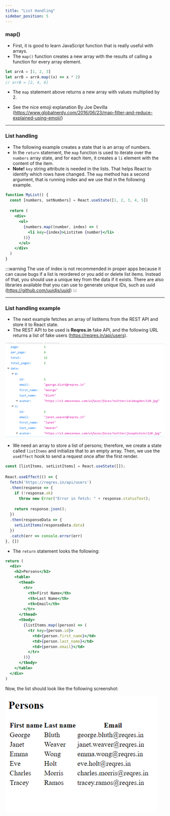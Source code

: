 ```yaml
---
title: "List Handling"
sidebar_position: 5
---
```


### map()

- First, it is good to learn JavaScript function that is really useful with arrays.
- The `map()` function creates a new array with the results of calling a function for every array element.

```js
let arrA = [1, 2, 3]
let arrB = arrA.map((x) => x * 2)
// arrB = [2, 4, 6]
```

- The `map` statement above returns a new array with values multiplied by 2.

- See the nice emoji explanation By Joe Devilla
  (https://www.globalnerdy.com/2016/06/23/map-filter-and-reduce-explained-using-emoji/)

---

### List handling

- The following example creates a state that is an array of numbers.
- In the `return` statement, the `map` function is used to iterate over the `numbers` array state, and for each item, it creates a `li` element with the content of the item.
- **Note!** `key` string attribute is needed in the lists. That helps React to identify which rows have changed. The `map` method has a second argument, that is running index and we use that in the following example.

```jsx live
function MyList() {
  const [numbers, setNumbers] = React.useState([1, 2, 3, 4, 5])

  return (
    <div>
      <ul>
        {numbers.map((number, index) => (
          <li key={index}>Listitem {number}</li>
        ))}
      </ul>
    </div>
  )
}
```

:::warning
The use of index is not recommended in proper apps because it can cause bugs if a list is reordered or you add or delete list items. Instead of that, you should use a unique key from the data if it exists. There are also libraries available that you can use to generate unique IDs, such as uuid (https://github.com/uuidjs/uuid)
:::

---

### List handling example

- The next example fetches an array of listitems from the REST API and store it to React state.
- The REST API to be used is **Reqres.in** fake API, and the following URL returns a list of fake users (https://reqres.in/api/users).

![Persons example](./img/persons.png)

- We need an array to store a list of persons; therefore, we create a state called `listItems` and initialize that to an empty array. Then, we use the `useEffect` hook to send a request once after the first render.

```js
const [listItems, setListItems] = React.useState([]);

React.useEffect(() => {
  fetch('https://reqres.in/api/users')
  .then(response => {
    if (!response.ok)
      throw new Error("Error in fetch: " + response.statusText);

    return response.json();
  })
  .then(responseData => {
    setListItems(responseData.data)
  })
  .catch(err => console.error(err)
}, [])
```

- The `return` statement looks the following:

```jsx
return (
  <div>
    <h2>Persons</h2>
    <table>
      <thead>
        <tr>
          <th>First Name</th>
          <th>Last Name</th>
          <th>Email</th>
        </tr>
      </thead>
      <tbody>
        {listItems.map((person) => (
          <tr key={person.id}>
            <td>{person.first_name}</td>
            <td>{person.last_name}</td>
            <td>{person.email}</td>
          </tr>
        ))}
      </tbody>
    </table>
  </div>
)
```

Now, the list should look like the following screenshot:

![](./img/persons2.png)
